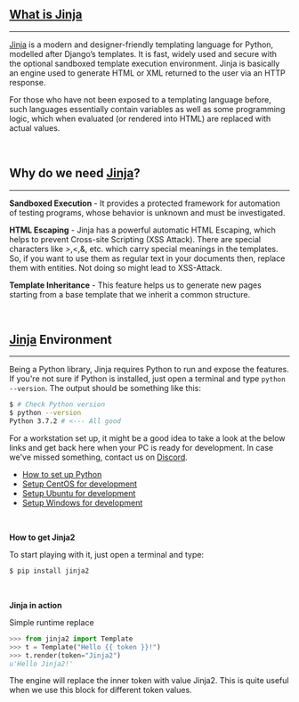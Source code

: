 ## [What is Jinja](/what-is/jinja/)
---

[Jinja](https://jinja.palletsprojects.com/en/2.11.x/) is a modern and designer-friendly templating language for Python, modelled after Django’s templates. It is fast, widely used and secure with the optional sandboxed template execution environment. Jinja is basically an engine used to generate HTML or XML returned to the user via an HTTP response.

For those who have not been exposed to a templating language before, such languages essentially contain variables as well as some programming logic, which when evaluated (or rendered into HTML) are replaced with actual values. 

<br />

## Why do we need [Jinja](https://jinja.palletsprojects.com/en/2.11.x/)?
---

**Sandboxed Execution** - It provides a protected framework for automation of testing programs, whose behavior is unknown and must be investigated.

**HTML Escaping** -  Jinja has a powerful automatic HTML Escaping, which helps to prevent Cross-site Scripting (XSS Attack). There are special characters like >,<,&, etc. which carry special meanings in the templates. So, if you want to use them as regular text in your documents then, replace them with entities. Not doing so might lead to XSS-Attack.

**Template Inheritance** - This feature helps us to generate new pages starting from a base template that we inherit a common structure.

<br />

## [Jinja](https://jinja.palletsprojects.com/en/2.11.x/) Environment 
---

Being a Python library, Jinja requires Python to run and expose the features. If you're not sure if Python is installed, just open a terminal and type `python --version`. The output should be something like this:

```bash
$ # Check Python version
$ python --version
Python 3.7.2 # <--- All good
```

For a workstation set up, it might be a good idea to take a look at the below links and get back here when your PC is ready for development. In case we've missed something, contact us on [Discord](https://discord.gg/fZC6hup).

- [How to set up Python](/how-to/install-python)
- [Setup CentOS for development](/how-to/setup-centos-for-development/)
- [Setup Ubuntu for development](/how-to/setup-ubuntu-for-development/)
- [Setup Windows for development](/how-to/setup-windows-for-development/)

<br />

**How to get Jinja2**

To start playing with it, just open a terminal and type:

```bash
$ pip install jinja2
```

<br />

**Jinja in action**

Simple runtime replace

```python
>>> from jinja2 import Template
>>> t = Template("Hello {{ token }}!")
>>> t.render(token="Jinja2")
u'Hello Jinja2!'
```

The engine will replace the inner token with value Jinja2. This is quite useful when we use this block for different token values.

<br />
